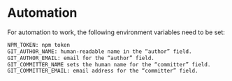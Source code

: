 # Automation

For automation to work, the following environment variables need to be set:

```sh
NPM_TOKEN: npm token
GIT_AUTHOR_NAME: human-readable name in the “author” field.
GIT_AUTHOR_EMAIL: email for the “author” field.
GIT_COMMITTER_NAME sets the human name for the “committer” field.
GIT_COMMITTER_EMAIL: email address for the “committer” field.
```